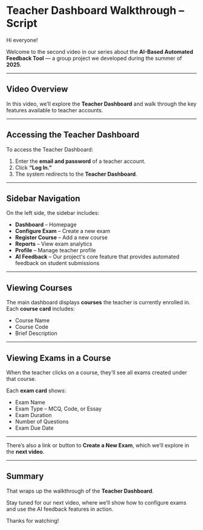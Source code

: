 # Teacher Dashboard Walkthrough – Script

Hi everyone!

Welcome to the second video in our series about the **AI-Based Automated Feedback Tool** — a group project we developed during the summer of **2025**.

---

## Video Overview

In this video, we’ll explore the **Teacher Dashboard** and walk through the key features available to teacher accounts.

---

## Accessing the Teacher Dashboard

To access the Teacher Dashboard:

1. Enter the **email and password** of a teacher account.
2. Click **“Log In.”**
3. The system redirects to the **Teacher Dashboard**.

---

## Sidebar Navigation

On the left side, the sidebar includes:

- **Dashboard** – Homepage
- **Configure Exam** – Create a new exam
- **Register Course** – Add a new course
- **Reports** – View exam analytics
- **Profile** – Manage teacher profile
- **AI Feedback** – Our project's core feature that provides automated feedback on student submissions

---

## Viewing Courses

The main dashboard displays **courses** the teacher is currently enrolled in.  
Each **course card** includes:

- Course Name
- Course Code
- Brief Description

---

## Viewing Exams in a Course

When the teacher clicks on a course, they’ll see all exams created under that course.

Each **exam card** shows:

- Exam Name  
- Exam Type – MCQ, Code, or Essay  
- Exam Duration  
- Number of Questions  
- Exam Due Date

---

There’s also a link or button to **Create a New Exam**, which we’ll explore in the **next video**.

---

## Summary

That wraps up the walkthrough of the **Teacher Dashboard**.

Stay tuned for our next video, where we’ll show how to configure exams and use the AI feedback features in action.

Thanks for watching!
